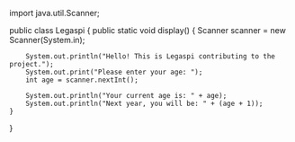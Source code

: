import java.util.Scanner;

public class Legaspi {
    public static void display() {
        Scanner scanner = new Scanner(System.in);

        System.out.println("Hello! This is Legaspi contributing to the project.");
        System.out.print("Please enter your age: ");
        int age = scanner.nextInt();

        System.out.println("Your current age is: " + age);
        System.out.println("Next year, you will be: " + (age + 1));
    }
}
